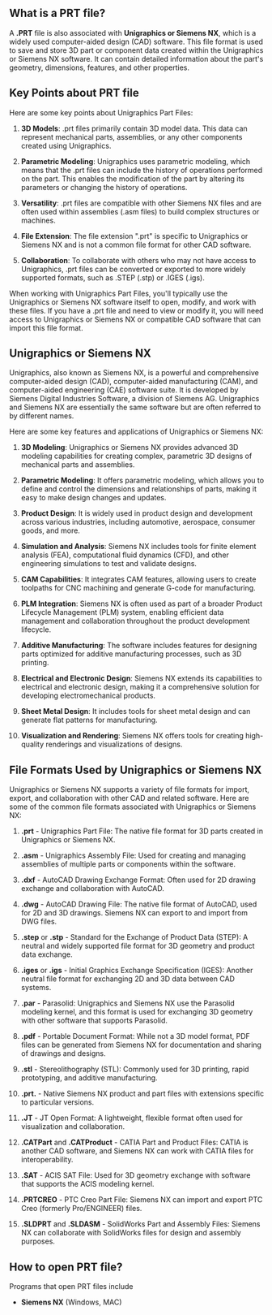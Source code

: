 ## What is a PRT file?

A **.PRT** file is also associated with **Unigraphics or Siemens NX**, which is a widely used computer-aided design (CAD) software. This file format is used to save and store 3D part or component data created within the Unigraphics or Siemens NX software. It can contain detailed information about the part's geometry, dimensions, features, and other properties.

## Key Points about PRT file

Here are some key points about Unigraphics Part Files:

1.  **3D Models**: .prt files primarily contain 3D model data. This data can represent mechanical parts, assemblies, or any other components created using Unigraphics.
    
2.  **Parametric Modeling**: Unigraphics uses parametric modeling, which means that the .prt files can include the history of operations performed on the part. This enables the modification of the part by altering its parameters or changing the history of operations.
    
3.  **Versatility**: .prt files are compatible with other Siemens NX files and are often used within assemblies (.asm files) to build complex structures or machines.
    
4.  **File Extension**: The file extension ".prt" is specific to Unigraphics or Siemens NX and is not a common file format for other CAD software.
    
5.  **Collaboration**: To collaborate with others who may not have access to Unigraphics, .prt files can be converted or exported to more widely supported formats, such as .STEP (.stp) or .IGES (.igs).
    

When working with Unigraphics Part Files, you'll typically use the Unigraphics or Siemens NX software itself to open, modify, and work with these files. If you have a .prt file and need to view or modify it, you will need access to Unigraphics or Siemens NX or compatible CAD software that can import this file format.

## Unigraphics or Siemens NX

Unigraphics, also known as Siemens NX, is a powerful and comprehensive computer-aided design (CAD), computer-aided manufacturing (CAM), and computer-aided engineering (CAE) software suite. It is developed by Siemens Digital Industries Software, a division of Siemens AG. Unigraphics and Siemens NX are essentially the same software but are often referred to by different names.

Here are some key features and applications of Unigraphics or Siemens NX:

1.  **3D Modeling**: Unigraphics or Siemens NX provides advanced 3D modeling capabilities for creating complex, parametric 3D designs of mechanical parts and assemblies.
    
2.  **Parametric Modeling**: It offers parametric modeling, which allows you to define and control the dimensions and relationships of parts, making it easy to make design changes and updates.
    
3.  **Product Design**: It is widely used in product design and development across various industries, including automotive, aerospace, consumer goods, and more.
    
4.  **Simulation and Analysis**: Siemens NX includes tools for finite element analysis (FEA), computational fluid dynamics (CFD), and other engineering simulations to test and validate designs.
    
5.  **CAM Capabilities**: It integrates CAM features, allowing users to create toolpaths for CNC machining and generate G-code for manufacturing.
    
6.  **PLM Integration**: Siemens NX is often used as part of a broader Product Lifecycle Management (PLM) system, enabling efficient data management and collaboration throughout the product development lifecycle.
    
7.  **Additive Manufacturing**: The software includes features for designing parts optimized for additive manufacturing processes, such as 3D printing.
    
8.  **Electrical and Electronic Design**: Siemens NX extends its capabilities to electrical and electronic design, making it a comprehensive solution for developing electromechanical products.
    
9.  **Sheet Metal Design**: It includes tools for sheet metal design and can generate flat patterns for manufacturing.
    
10.  **Visualization and Rendering**: Siemens NX offers tools for creating high-quality renderings and visualizations of designs.

## File Formats Used by Unigraphics or Siemens NX

Unigraphics or Siemens NX supports a variety of file formats for import, export, and collaboration with other CAD and related software. Here are some of the common file formats associated with Unigraphics or Siemens NX:

1.  **.prt** - Unigraphics Part File: The native file format for 3D parts created in Unigraphics or Siemens NX.
    
2.  **.asm** - Unigraphics Assembly File: Used for creating and managing assemblies of multiple parts or components within the software.
    
3.  **.dxf** - AutoCAD Drawing Exchange Format: Often used for 2D drawing exchange and collaboration with AutoCAD.
    
4.  **.dwg** - AutoCAD Drawing File: The native file format of AutoCAD, used for 2D and 3D drawings. Siemens NX can export to and import from DWG files.
    
5.  **.step** or **.stp** - Standard for the Exchange of Product Data (STEP): A neutral and widely supported file format for 3D geometry and product data exchange.
    
6.  **.iges** or **.igs** - Initial Graphics Exchange Specification (IGES): Another neutral file format for exchanging 2D and 3D data between CAD systems.
    
7.  **.par** - Parasolid: Unigraphics and Siemens NX use the Parasolid modeling kernel, and this format is used for exchanging 3D geometry with other software that supports Parasolid.
    
8.  **.pdf** - Portable Document Format: While not a 3D model format, PDF files can be generated from Siemens NX for documentation and sharing of drawings and designs.
    
9.  **.stl** - Stereolithography (STL): Commonly used for 3D printing, rapid prototyping, and additive manufacturing.
    
10.  **.prt.** - Native Siemens NX product and part files with extensions specific to particular versions.
    
11.  **.JT** - JT Open Format: A lightweight, flexible format often used for visualization and collaboration.
    
12.  **.CATPart** and **.CATProduct** - CATIA Part and Product Files: CATIA is another CAD software, and Siemens NX can work with CATIA files for interoperability.
    
13.  **.SAT** - ACIS SAT File: Used for 3D geometry exchange with software that supports the ACIS modeling kernel.
    
14.  **.PRTCREO** - PTC Creo Part File: Siemens NX can import and export PTC Creo (formerly Pro/ENGINEER) files.
    
15.  **.SLDPRT** and **.SLDASM** - SolidWorks Part and Assembly Files: Siemens NX can collaborate with SolidWorks files for design and assembly purposes.

## How to open PRT file?

Programs that open PRT files include

- **Siemens NX** (Windows, MAC)
